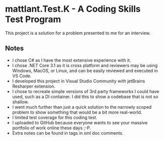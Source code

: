 # mattlant.Test.K - A Coding Skills Test Program #

This project is a solution for a problem presented to me for an interview.

## Notes ##
- I chose C# as I have the most extensive experience with it.
- I chose .NET Core 3.1 as it is cross platform and reviewers may be using 
Windows, MacOS, or Linux, and can be easily reviewed and executed in VS Code.
- I developed this project in Visual Studio Community with jetBrains Resharper extension. 
- I chose to recreate simple versions of 3rd party frameworks I could have used, 
such as a DI container. 
I did this to show a codebase that is not so shallow.
- I went much further than just a quick solution to the narrowly scoped problem 
to show something that would be a bit more real-world.
- I limited test coverage for this coding test. 
- I uploaded to GitHub because everyone wants to see your massive portfolio of 
work online these days ;-P.
- Extra notes can be found in <remarks> tags in xml doc comments.